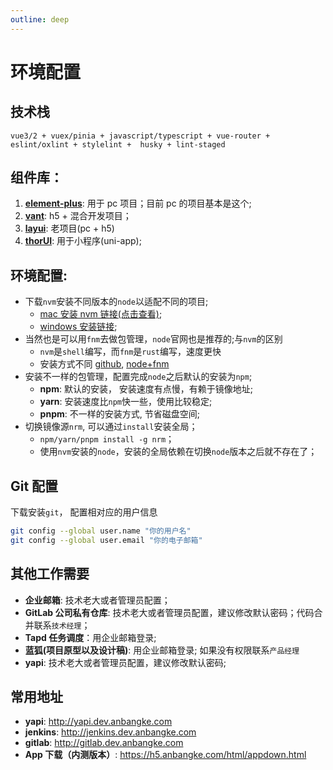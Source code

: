 ```yaml
---
outline: deep
---
```


# 环境配置

## 技术栈

`vue3/2 + vuex/pinia + javascript/typescript + vue-router + eslint/oxlint + stylelint +  husky + lint-staged`

## 组件库：

1. [**element-plus**](https://element-plus.org/zh-CN/): 用于 pc 项目；目前 pc 的项目基本是这个;
2. [**vant**](https://vant-ui.github.io/vant/#/zh-CN): h5 + 混合开发项目；
3. [**layui**](https://layui.dev/): 老项目(pc + h5)
4. [**thorUI**](https://thorui.cn/doc/docs/introduce.html): 用于小程序(uni-app);

## 环境配置:

- 下载`nvm`安装不同版本的`node`以适配不同的项目;
  - [mac 安装 nvm 链接(点击查看)](https://github.com/nvm-sh/nvm);
  - [windows 安装链接](https://github.com/coreybutler/nvm-windows);
- 当然也是可以用`fnm`去做包管理，`node`官网也是推荐的;与`nvm`的区别
  - `nvm`是`shell`编写，而`fnm`是`rust`编写，速度更快
  - 安装方式不同 [github](https://github.com/Schniz/fnm?tab=readme-ov-file), [node+fnm](https://nodejs.org/en/download/package-manager)
- 安装不一样的包管理，配置完成`node`之后默认的安装为`npm`;
  - **npm**: 默认的安装， 安装速度有点慢，有赖于镜像地址;
  - **yarn**: 安装速度比`npm`快一些，使用比较稳定;
  - **pnpm**: 不一样的安装方式, 节省磁盘空间;
- 切换镜像源`nrm`, 可以通过`install`安装全局；
  - `npm/yarn/pnpm install -g nrm`；
  - 使用`nvm`安装的`node`，安装的全局依赖在切换`node`版本之后就不存在了；

## Git 配置

下载安装`git`， 配置相对应的用户信息

```bash
git config --global user.name "你的用户名"
git config --global user.email "你的电子邮箱"
```

## 其他工作需要

- **企业邮箱**: 技术老大或者管理员配置；
- **GitLab 公司私有仓库**: 技术老大或者管理员配置，建议修改默认密码；代码合并联系`技术经理`；
- **Tapd 任务调度**：用企业邮箱登录;
- **蓝狐(项目原型以及设计稿)**: 用企业邮箱登录; 如果没有权限联系`产品经理`
- **yapi**: 技术老大或者管理员配置，建议修改默认密码;

## 常用地址

- **yapi**: http://yapi.dev.anbangke.com
- **jenkins**: http://jenkins.dev.anbangke.com
- **gitlab**: http://gitlab.dev.anbangke.com
- **App 下载（内测版本）**: https://h5.anbangke.com/html/appdown.html
